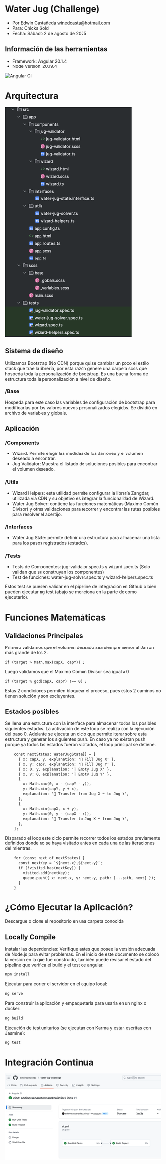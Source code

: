 # Water Jug (Challenge)
- Por Edwin Castañeda [winedcasta@hotmail.com](mailto:winedcasta@hotmail.com)
- Para: Chicks Gold
- Fecha: Sábado 2 de agosto de 2025

## Información de las herramientas

- Framework: Angular 20.1.4
- Node Version: 20.19.4

![Angular CI](https://github.com/edwincastaneda/water-jug-challenge/actions/workflows/ci.yml/badge.svg)

# Arquitectura

![img.png](/public/assets/img.png)

## Sistema de diseño
Utilizamos Bootstrap (No CDN) porque quise cambiar un poco el estilo stack que trae la librería, por esta razón genere una carpeta scss que hospeda toda la personalización de bootstrap.
Es una buena forma de estructura toda la personalización a nivel de diseño.

### /Base
Hospeda para este caso las variables de configuración de bootstrap para modificarlas por los valores nuevos personalizados elegidos. Se dividió en archivo de variables y
globals.

## Aplicación

### /Components
- Wizard: Permite elegir las medidas de los Jarrones y el volumen deseado a encontrar.
- Jug Validator: Muestra el listado de soluciones posibles para encontrar el volumen deseado.

### /Utils
- Wizard Helpers: esta utilidad permite configurar la librería Zangdar, utilizada via CDN y su objetivo es integrar la funcionalidad de Wizard.
- Water Jug Solver: contiene las funciones matemáticas (Maximo Común Divisor) y otras validaciones para recorrer y encontrar las rutas posibles para resolver el acertijo.

### /Interfaces
- Water Jug State: permite definir una estructura para almacenar una lista para los pasos registrados (estados).

### /Tests
- Tests de Componentes: jug-validator.spec.ts y wizard.spec.ts (Solo validan que se construyan los componentes)
- Test de funciones: water-jug-solver.spec.ts y wizard-helpers.spec.ts

Estos test se pueden validar en el pipeline de integración en Github o bien pueden ejecutar ng test (abajo se menciona en la parte de como ejecutarlo).

# Funciones Matemáticas

## Validaciones Principales

Primero validamos que el volumen deseado sea siempre menor al Jarron más grande de los 2.
```
if (target > Math.max(capX, capY)) ;
```
Luego validamos que el Maximo Común Divisor sea igual a 0
```
if (target % gcd(capX, capY) !== 0) ;
```
Estas 2 condiciones permiten bloquear el proceso, pues estos 2 caminos no tienen solución y son excluyentes.

## Estados posibles

Se llena una estructura con la interface para almacenar todos los posibles siguientes estados. La activación de este loop se realiza con la ejecución del paso 0. Adelante se ejecuta un
ciclo que permite iterar sobre esta estructura y generar los siguientes push. En caso ya no existan push porque ya todos los estados fueron visitados, el loop principal se detiene.
```
    const nextStates: WaterJugState[] = [
      { x: capX, y, explanation: '🚰 Fill Jug X' },
      { x, y: capY, explanation: '🚰 Fill Jug Y' },
      { x: 0, y, explanation: '🫙 Empty Jug X' },
      { x, y: 0, explanation: '🫙 Empty Jug Y' },
      {
        x: Math.max(0, x - (capY - y)),
        y: Math.min(capY, y + x),
        explanation: '🫗 Transfer from Jug X ➡️ to Jug Y',
      },
      {
        x: Math.min(capX, x + y),
        y: Math.max(0, y - (capX - x)),
        explanation: '🫗 Transfer to Jug X ⬅️ from Jug Y',
      },
    ];
```
Disparado el loop este ciclo permite recorrer todos los estados previamente definidos donde no se haya visitado antes en cada una de las iteraciones del mientras.

```
    for (const next of nextStates) {
      const nextKey = `${next.x},${next.y}`;
      if (!visited.has(nextKey)) {
        visited.add(nextKey);
        queue.push({ x: next.x, y: next.y, path: [...path, next] });
      }
    }
```



# ¿Cómo Ejecutar la Aplicación?
Descargue o clone el repositorio en una carpeta conocida.
## Locally Compile

Instalar las dependencias:
Verifique antes que posee la versión adecuada de Node.js para evitar problemas. 
En el inicio de este documento se colocó la versión en la que fue construido, también puede revisar el estado del pipeline que verifica el build y el test de angular.

```bash
npm install
```

Ejecutar para correr el servidor en el equipo local:

```bash
ng serve
```

Para construir la aplicación y empaquetarla para usarla en un nginx o docker:

```bash
ng build
```

Ejecución de test unitarios (se ejecutan con Karma y estan escritas con Jasmine):
```bash
ng test
```

# Integración Continua

![img.png](/public/assets/img2.png)
